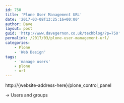 ```yaml
---
id: 750
title: 'Plone User Management URL'
date: '2017-03-08T13:25:16+00:00'
author: Dave
layout: post
guid: 'http://www.davegernon.co.uk/techblog/?p=750'
permalink: /2017/03/plone-user-management-url/
categories:
    - Plone
    - 'Web Design'
tags:
    - 'manage users'
    - plone
    - url
---
```


http://{website-address-here}/plone\_control\_panel

-&gt; Users and groups